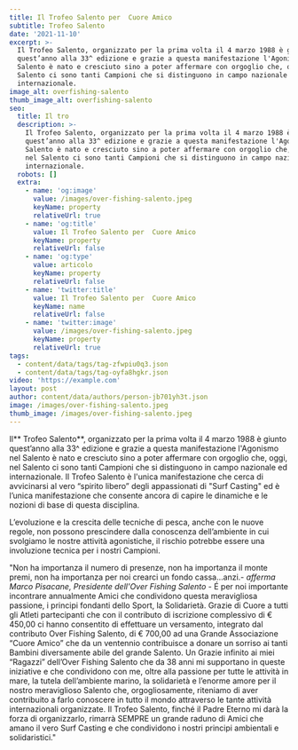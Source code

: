 ```yaml
---
title: Il Trofeo Salento per  Cuore Amico
subtitle: Trofeo Salento
date: '2021-11-10'
excerpt: >-
  Il Trofeo Salento, organizzato per la prima volta il 4 marzo 1988 è giunto
  quest’anno alla 33^ edizione e grazie a questa manifestazione l'Agonismo nel
  Salento è nato e cresciuto sino a poter affermare con orgoglio che, oggi, nel
  Salento ci sono tanti Campioni che si distinguono in campo nazionale ed
  internazionale.
image_alt: overfishing-salento
thumb_image_alt: overfishing-salento
seo:
  title: Il tro
  description: >-
    Il Trofeo Salento, organizzato per la prima volta il 4 marzo 1988 è giunto
    quest’anno alla 33^ edizione e grazie a questa manifestazione l'Agonismo nel
    Salento è nato e cresciuto sino a poter affermare con orgoglio che, oggi,
    nel Salento ci sono tanti Campioni che si distinguono in campo nazionale ed
    internazionale.
  robots: []
  extra:
    - name: 'og:image'
      value: /images/over-fishing-salento.jpeg
      keyName: property
      relativeUrl: true
    - name: 'og:title'
      value: Il Trofeo Salento per  Cuore Amico
      keyName: property
      relativeUrl: false
    - name: 'og:type'
      value: articolo
      keyName: property
      relativeUrl: false
    - name: 'twitter:title'
      value: Il Trofeo Salento per  Cuore Amico
      keyName: name
      relativeUrl: false
    - name: 'twitter:image'
      value: /images/over-fishing-salento.jpeg
      keyName: property
      relativeUrl: true
tags:
  - content/data/tags/tag-zfwpiu0q3.json
  - content/data/tags/tag-oyfa8hgkr.json
video: 'https://example.com'
layout: post
author: content/data/authors/person-jb701yh3t.json
image: /images/over-fishing-salento.jpeg
thumb_image: /images/over-fishing-salento.jpeg
---
```

Il** Trofeo Salento**, organizzato per la prima volta il 4 marzo 1988 è giunto quest’anno alla 33^ edizione e grazie a questa manifestazione l'Agonismo nel Salento è nato e cresciuto sino a poter affermare con orgoglio che, oggi, nel Salento ci sono tanti Campioni che si distinguono in campo nazionale ed internazionale. Il Trofeo Salento è l'unica manifestazione che cerca di avvicinarsi al vero “spirito libero” degli appassionati di "Surf Casting" ed è l’unica manifestazione che consente ancora di capire le dinamiche e le nozioni di base di questa disciplina.

L’evoluzione e la crescita delle tecniche di pesca, anche con le nuove regole, non possono prescindere dalla conoscenza dell’ambiente in cui svolgiamo le nostre attività agonistiche, il rischio potrebbe essere una involuzione tecnica per i nostri Campioni.

"Non ha importanza il numero di presenze, non ha importanza il monte premi, non ha importanza per noi crearci un fondo cassa...anzi.- *afferma Marco Pisacane, Presidente dell'Over Fishing Salento* - É per noi importante incontrare annualmente Amici che condividono questa meravigliosa passione, i principi fondanti dello Sport, la Solidarietà. Grazie di Cuore a tutti gli Atleti partecipanti che con il contributo di iscrizione complessivo di € 450,00 ci hanno consentito di effettuare un versamento, integrato dal contributo Over Fishing Salento, di € 700,00 ad una Grande Associazione “Cuore Amico” che da un ventennio contribuisce a donare un sorriso ai tanti Bambini diversamente abile del grande Salento. Un Grazie infinito ai miei “Ragazzi” dell’Over Fishing Salento che da 38 anni mi supportano in queste iniziative e che condividono con me, oltre alla passione per tutte le attività in mare, la tutela dell’ambiente marino, la solidarietà e l’enorme amore per il nostro meraviglioso Salento che, orgogliosamente, riteniamo di aver contribuito a farlo conoscere in tutto il mondo attraverso le tante attività internazionali organizzate. Il Trofeo Salento, finché il Padre Eterno mi darà la forza di organizzarlo, rimarrà SEMPRE un grande raduno di Amici che amano il vero Surf Casting e che condividono i nostri principi ambientali e solidaristici."
